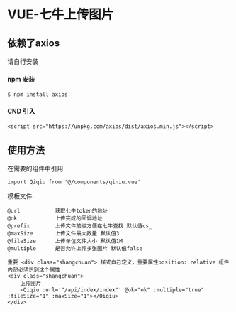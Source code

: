 # VUE-七牛上传图片
## 依赖了axios
请自行安装<br>
#### npm 安装
```
$ npm install axios
```
#### CND 引入
```
<script src="https://unpkg.com/axios/dist/axios.min.js"></script>
```
## 使用方法
在需要的组件中引用       
```
import Qiqiu from '@/components/qiniu.vue'
```
模板文件
```
@url           获取七牛token的地址
@ok            上传完成的回调地址
@prefix        上传文件前缀方便在七牛查找 默认值cs_
@maxSize       上传文件最大数量 默认值3
@fileSize      上传单位文件大小 默认值1M
@multiple      是否允许上传多张图片 默认值false

重要 <div class="shangchuan"> 样式自己定义，重要属性position: relative 组件内部必须识别这个属性
<div class="shangchuan">
    上传图片
    <Qiqiu :url='"/api/index/index"' @ok="ok" :multiple="true" :fileSize="1" :maxSize="1"></Qiqiu>
</div>
```
